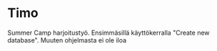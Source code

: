 # Timo
Summer Camp harjoitustyö.
Ensimmäsillä käyttökerralla "Create new database". Muuten ohjelmasta ei ole iloa
